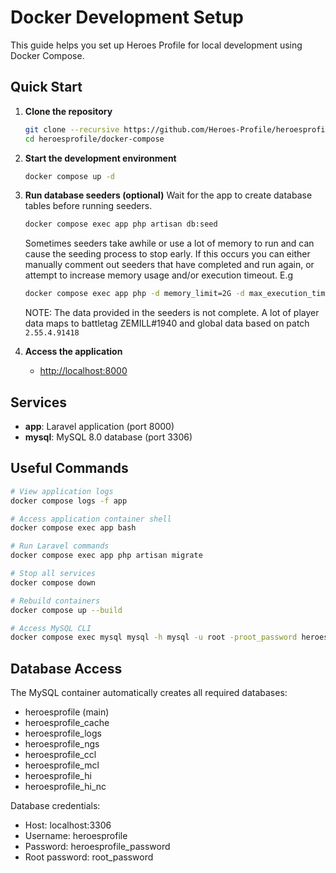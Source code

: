 # Docker Development Setup

This guide helps you set up Heroes Profile for local development using Docker Compose.

## Quick Start

1. **Clone the repository**

   ```bash
   git clone --recursive https://github.com/Heroes-Profile/heroesprofile.git
   cd heroesprofile/docker-compose
   ```

2. **Start the development environment**

   ```bash
   docker compose up -d
   ```

3. **Run database seeders (optional)**
   Wait for the app to create database tables before running seeders.
   
   ```bash
   docker compose exec app php artisan db:seed
   ```

    Sometimes seeders take awhile or use a lot of memory to run and can cause the
    seeding process to stop early. If this occurs you can either manually comment
    out seeders that have completed and run again, or attempt to increase memory
    usage and/or execution timeout.  E.g

    ```bash
    docker compose exec app php -d memory_limit=2G -d max_execution_time=0 artisan db:seed
    ```

    NOTE:  The data provided in the seeders is not complete.
    A lot of player data maps to battletag ZEMILL#1940 and
    global data based on patch `2.55.4.91418`

4. **Access the application**
   - [http://localhost:8000](http://localhost:8000)

## Services

- **app**: Laravel application (port 8000)
- **mysql**: MySQL 8.0 database (port 3306)

## Useful Commands

```bash
# View application logs
docker compose logs -f app

# Access application container shell
docker compose exec app bash

# Run Laravel commands
docker compose exec app php artisan migrate

# Stop all services
docker compose down

# Rebuild containers
docker compose up --build

# Access MySQL CLI
docker compose exec mysql mysql -h mysql -u root -proot_password heroesprofile
```

## Database Access

The MySQL container automatically creates all required databases:

- heroesprofile (main)
- heroesprofile_cache
- heroesprofile_logs
- heroesprofile_ngs
- heroesprofile_ccl
- heroesprofile_mcl
- heroesprofile_hi
- heroesprofile_hi_nc

Database credentials:

- Host: localhost:3306
- Username: heroesprofile
- Password: heroesprofile_password
- Root password: root_password
